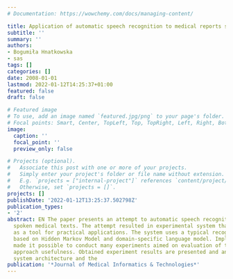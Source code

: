 ```yaml
---
# Documentation: https://wowchemy.com/docs/managing-content/

title: Application of automatic speech recognition to medical reports spoken in Polish
subtitle: ''
summary: ''
authors:
- Bogumiła Hnatkowska
- sas
tags: []
categories: []
date: 2008-01-01
lastmod: 2022-01-12T14:25:37+01:00
featured: false
draft: false

# Featured image
# To use, add an image named `featured.jpg/png` to your page's folder.
# Focal points: Smart, Center, TopLeft, Top, TopRight, Left, Right, BottomLeft, Bottom, BottomRight.
image:
  caption: ''
  focal_point: ''
  preview_only: false

# Projects (optional).
#   Associate this post with one or more of your projects.
#   Simply enter your project's folder or file name without extension.
#   E.g. `projects = ["internal-project"]` references `content/project/deep-learning/index.md`.
#   Otherwise, set `projects = []`.
projects: []
publishDate: '2022-01-12T13:25:37.502798Z'
publication_types:
- '2'
abstract: EN The paper presents an attempt to automatic speech recognition of Polish
  spoken medical texts. The attempt resulted in experimental system that can be used
  as a tool for practical applications. The system uses a typical recognition method
  based on Hidden Markov Model and domain-specific language model. Implemented software
  made it possible to conduct many experiments aimed on evaluation of the assumed
  approach usefulness. Obtained experiment results are presented and analyzed. The
  system architecture and the
publication: '*Journal of Medical Informatics & Technologies*'
---
```

